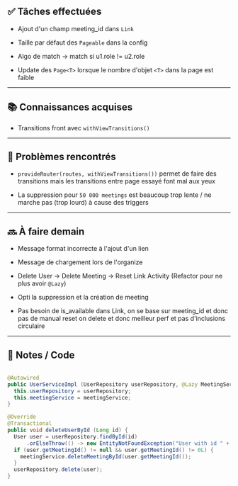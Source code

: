 ## ✅ Tâches effectuées

- Ajout d'un champ meeting_id dans `Link`

- Taille par défaut des `Pageable` dans la config
	
- Algo de match -> match si u1.role != u2.role
	
- Update des `Page<T>` lorsque le nombre d'objet `<T>` dans la page est faible
	

---

## 📚 Connaissances acquises

- Transitions front avec `withViewTransitions()`
	

---

## 🐞 Problèmes rencontrés

- `provideRouter(routes, withViewTransitions())` permet de faire des transitions mais les transitions entre page essayé font mal aux yeux
	
- La suppression pour `50 000 meetings` est beaucoup trop lente / ne marche pas (trop lourd) à cause des triggers
	

---

## 🔜 À faire demain

- Message format incorrecte à l'ajout d'un lien
	
- Message de chargement lors de l'organize
	
- Delete User -> Delete Meeting -> Reset Link Activity (Refactor pour ne plus avoir `@Lazy`)
	
- Opti la suppression et la création de meeting
	
- Pas besoin de is_available dans Link, on se base sur meeting_id et donc pas de manual reset on delete et donc meilleur perf et pas d'inclusions circulaire
	

---

## 🧩 Notes / Code

```java
  
@Autowired  
public UserServiceImpl (UserRepository userRepository, @Lazy MeetingService meetingService) {  
  this.userRepository = userRepository;  
  this.meetingService = meetingService;  
}

@Override  
@Transactional  
public void deleteUserById (Long id) {  
  User user = userRepository.findById(id)  
      .orElseThrow(() -> new EntityNotFoundException("User with id " + id + " not found."));  
  if (user.getMeetingId() != null && user.getMeetingId() != 0L) {  
    meetingService.deleteMeetingById(user.getMeetingId());  
  }  
  userRepository.delete(user);  
}
```
